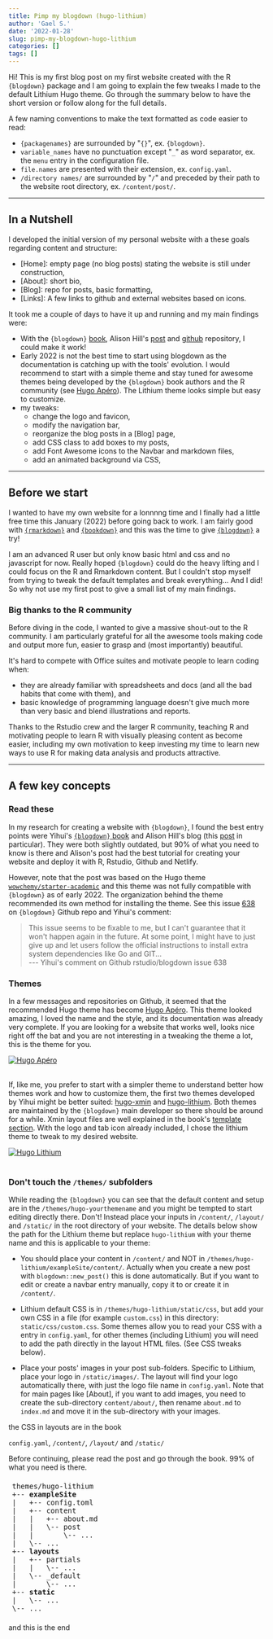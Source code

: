 ```yaml
---
title: Pimp my blogdown (hugo-lithium)
author: 'Gael S.'
date: '2022-01-28'
slug: pimp-my-blogdown-hugo-lithium
categories: []
tags: []
---
```


<span class="first-letter">H</span>i! This is my first blog post on my first website created with the R `{blogdown}` package and I am going to explain the few tweaks I made to the default Lithium Hugo theme. Go through the summary below to have the short version or follow along for the full details.

<!-- Note box -->
<div class="notebox">

<span class="nb-title">A few naming conventions</span> to make the text formatted as code easier to read:  
- `{packagenames}` are surrounded by "`{}`", ex. `{blogdown}`.
- `variable_names` have no punctuation except "`_`" as word separator, ex. the `menu` entry in the configuration file.
- `file.names` are presented with their extension, ex. `config.yaml`.
- `/directory names/` are surrounded by "`/`" and preceded by their path to the website root directory, ex. `/content/post/`.

</div>



<!-- Summary -->

<hr>

## In a Nutshell

I developed the initial version of my personal website with a these goals regarding content and structure:

- [Home]: empty page (no blog posts) stating the website is still under construction,
- [About]: short bio,
- [Blog]: repo for posts, basic formatting,
- [Links]: A few links to github and external websites based on icons.

It took me a couple of days to have it up and running and my main findings were:

- With the `{blogdown}` [book](https://bookdown.org/yihui/blogdown/), Alison Hill's [post](https://www.apreshill.com/blog/2020-12-new-year-new-blogdown/) and [github](https://github.com/apreshill) repository, I could make it work!
- Early 2022 is not the best time to start using blogdown as the documentation is catching up with the tools' evolution. I would recommend to start with a simple theme and stay tuned for awesome themes being developed by the `{blogdown}` book authors and the R community (see [Hugo Apéro](https://hugo-apero.netlify.app/)). The Lithium theme looks simple but easy to customize.
- my tweaks:  
    + change the logo and favicon,
    + modify the navigation bar,
    + reorganize the blog posts in a [Blog] page,
    + add CSS class to add boxes to my posts,
    + add Font Awesome icons to the Navbar and markdown files,
    + add an animated background via CSS,



<!-- Before we start -->

<hr>

## Before we start

I wanted to have my own website for a lonnnng time and I finally had a little free time this January (2022) before going back to work. I am fairly good with [`{rmarkdown}`]() and [`{bookdown}`]() and this was the time to give [`{blogdown}`]() a try!

I am an advanced R user but only know basic html and css and no javascript for now. Really hoped `{blogdown}` could do the heavy lifting and I could focus on the R and Rmarkdown content. But I couldn't stop myself from trying to tweak the default templates and break everything... And I did! So why not use my first post to give a small list of my main findings.



### Big thanks to the R community 

Before diving in the code, I wanted to give a massive shout-out to the R community. I am particularly grateful for all the awesome tools making code and output more fun, easier to grasp and (most importantly) beautiful.

It's hard to compete with Office suites and motivate people to learn coding when:

- they are already familiar with spreadsheets and docs (and all the bad habits that come with them), and 
- basic knowledge of programming language doesn't give much more than very basic and blend illustrations and reports.

Thanks to the Rstudio crew and the larger R community, teaching R and motivating people to learn R with visually pleasing content as become easier, including my own motivation to keep investing my time to learn new ways to use R for making data analysis and products attractive. 



<!-- Key concept -->

<hr> 

## A few key concepts

### Read these 

In my research for creating a website with `{blogdown}`, I found the best entry points were Yihui's [`{blogdown}` book](https://bookdown.org/yihui/blogdown/) and Alison Hill's blog (this [post](https://www.apreshill.com/blog/2020-12-new-year-new-blogdown/) in particular). They were both slightly outdated, but 90% of what you need to know is there and Alison's post had the best tutorial for creating your website and deploy it with R, Rstudio, Github and Netlify. 

However, note that the post was based on the Hugo theme [`wowchemy/starter-academic`](https://github.com/wowchemy/starter-hugo-academic) and this theme was not fully compatible with `{blogdown}` as of early 2022. The organization behind the theme recommended its own method for installing the theme. See this issue [638](https://github.com/rstudio/blogdown/issues/638) on `{blogdown}` Github repo and Yihui's comment:

> This issue seems to be fixable to me, but I can't guarantee that it won't happen again in the future. At some point, I might have to just give up and let users follow the official instructions to install extra system dependencies like Go and GIT...  
> --- Yihui's comment on Github rstudio/blogdown issue 638 



### Themes 

In a few messages and repositories on Github, it seemed that the recommended Hugo theme has become [Hugo Apéro](https://github.com/hugo-apero). This theme looked amazing, I loved the name and the style, and its documentation was already very complete. If you are looking for a website that works well, looks nice right off the bat and you are not interesting in a tweaking the theme a lot, this is the theme for you.


<div class="post-img"> 
  <a href="https://hugo-apero.netlify.app/">
    <img src="img/hugo-apero.png" alt="Hugo Apéro">
  </a>
</div>

<br>

If, like me, you prefer to start with a simpler theme to understand better how themes work and how to customize them, the first two themes developed by Yihui might be better suited: [hugo-xmin](https://github.com/yihui/hugo-xmin) and [hugo-lithium](https://github.com/yihui/hugo-lithium). Both themes are maintained by the `{blogdown}` main developer so there should be around for a while. Xmin layout files are well explained in the book's [template section](https://bookdown.org/yihui/blogdown/templates.html). With the logo and tab icon already included, I chose the lithium theme to tweak to my desired website.


<div class="post-img"> 
  <a href="https://github.com/yihui/hugo-lithium">
    <img src="img/hugo-lithium.png" alt="Hugo Lithium">
  </a>
</div>

<br>

### Don't touch the `/themes/` subfolders

While reading the `{blogdown}` you can see that the default content and setup are in the `/themes/hugo-yourthemename` and you might be tempted to start editing directly there. Don't! Instead place your inputs in `/content/`, `/layout/` and `/static/` in the root directory of your website. The details below show the path for the Lithium theme but replace `hugo-lithium` with your theme name and this is applicable to your theme: 

- You should place your content in `/content/` and NOT in `/themes/hugo-lithium/exampleSite/content/`. Actually when you create a new post with `blogdown::new_post()` this is done automatically. But if you want to edit or create a navbar entry manually, copy it to or create it in `/content/`. 

- Lithium default CSS is in `/themes/hugo-lithium/static/css`, but add your own CSS in a file (for example `custom.css`) in this directory: `static/css/custom.css`. Some themes allow you to read your CSS with a entry in `config.yaml`, for other themes (including Lithium) you will need to add the path directly in the layout HTML files. (See CSS tweaks below).

- Place your posts' images in your post sub-folders. Specific to Lithium, place your logo in `/static/images/`. The layout will find your logo automatically there, with just the logo file name in `config.yaml`. Note that for main pages like [About], if you want to add images, you need to create the sub-directory `content/about/`, then rename `about.md` to `index.md` and move it in the sub-directory with your images.






the CSS in  layouts are in the  book



`config.yaml`, `/content/`, `/layout/` and `/static/`


Before continuing, please read the post and go through the book. 99% of what you need is there.  




<pre style="padding:0.5em">
themes/hugo-lithium
+-- <b>exampleSite</b>
|   +-- config.toml
|   +-- content
|   |   +-- about.md
|   |   \-- post
|   |       \-- ...
|   \-- ...
+-- <b>layouts</b>
|   +-- partials
|   |   \-- ...
|   \-- _default
|       \-- ...
+-- <b>static</b>
|   \-- ...
\-- ...
</pre>

and this is the end